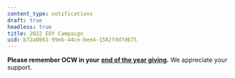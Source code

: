 ```yaml
---
content_type: notifications
draft: true
headless: true
title: 2022 EOY Campaign
uid: b72a0061-99eb-44ce-bee4-1582fdd7d675
---
```

**Please remember OCW in your** [**end of the year giving**](https://giving.mit.edu/give/to/ocw/?utm_source=banner&utm_medium=website&utm_campaign=eoy2022&utm_id=ocw)**.** We appreciate your support.